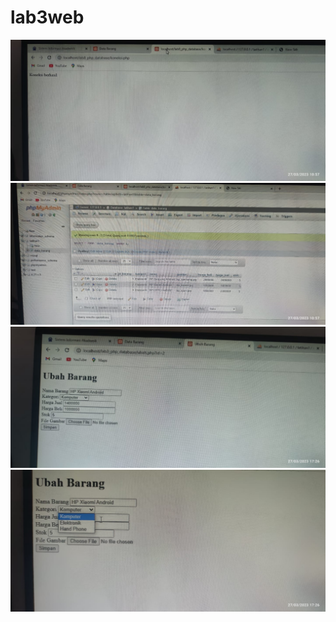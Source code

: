 # lab3web

![img 1](/image/1.jpeg)
![img 1](/image/2.jpeg)
![img 2](/image/3.jpeg)
![img 2](/image/4.jpeg)
